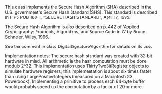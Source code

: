 This class implements the Secure Hash Algorithm (SHA) described in the U.S. government's Secure Hash Standard (SHS). This standard is described in FIPS PUB 180-1, "SECURE HASH STANDARD", April 17, 1995.

The Secure Hash Algorithm is also described on p. 442 of 'Applied Cryptography: Protocols, Algorithms, and Source Code in C' by Bruce Schneier, Wiley, 1996.

See the comment in class DigitalSignatureAlgorithm for details on its use.

Implementation notes:
The secure hash standard was created with 32-bit hardware in mind. All arithmetic in the hash computation must be done modulo 2^32. This implementation uses ThirtyTwoBitRegister objects to simulate hardware registers; this implementation is about six times faster than using LargePositiveIntegers (measured on a Macintosh G3 Powerbook). Implementing a primitive to process each 64-byte buffer would probably speed up the computation by a factor of 20 or more.
